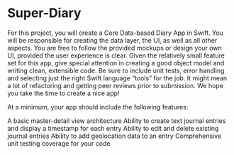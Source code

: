 # Super-Diary

For this project, you will create a Core Data-based Diary App in Swift. You will be responsible for creating the data layer, the UI, as well as all other aspects. You are free to follow the provided mockups or design your own UI, provided the user experience is clear. Given the relatively small feature set for this app, give special attention in creating a good object model and writing clean, extensible code. Be sure to include unit tests, error handling and selecting just the right Swift language “tools” for the job. It might mean a lot of refactoring and getting peer reviews prior to submission. We hope you take the time to create a nice app!

At a minimum, your app should include the following features:

A basic master-detail view architecture
Ability to create text journal entries and display a timestamp for each entry
Ability to edit and delete existing journal entries
Ability to add geolocation data to an entry
Comprehensive unit testing coverage for your code
